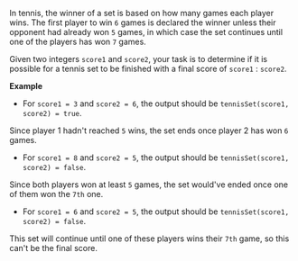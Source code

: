 In tennis, the winner of a set is based on how many games each player wins. The first player to win `6` games is declared the winner unless their opponent had already won `5` games, in which case the set continues until one of the players has won `7` games.

Given two integers `score1` and `score2`, your task is to determine if it is possible for a tennis set to be finished with a final score of `score1` : `score2`.

**Example**

* For `score1 = 3` and `score2 = 6`, the output should be
`tennisSet(score1, score2) = true`.

Since player 1 hadn't reached `5` wins, the set ends once player 2 has won `6` games.

* For `score1 = 8` and `score2 = 5`, the output should be
`tennisSet(score1, score2) = false`.

Since both players won at least `5` games, the set would've ended once one of them won the `7th` one.

* For `score1 = 6` and `score2 = 5`, the output should be
`tennisSet(score1, score2) = false`.

This set will continue until one of these players wins their `7th` game, so this can't be the final score.
